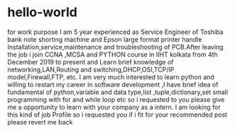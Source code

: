 # hello-world
for work purpose
I am 5 year experienced as Service Engineer of Toshiba bank note shorting machine and Epson large format printer handle Installation,service,maintenance and troubleshooting of PCB.After leaving the job i join CCNA ,MCSA and PYTHON course in IIHT kolkata from 4th December 2019 to present and Learn brief knowledge of networking,LAN,Routing and switching,DHCP,OSI,TCP/IP model,Firewall,FTP, etc. I am very much interested to learn python and willing to restart my career in software development ,I have brief idea of fundamental of python,variable and data type,list ,tuple,dictionary,set small programming with for and while loop etc so i requested to you please give me a opportunity to learn with your company as a intern. I am looking for this kind of job Profile so i requested you if i fit for your recommended post please revert me back

